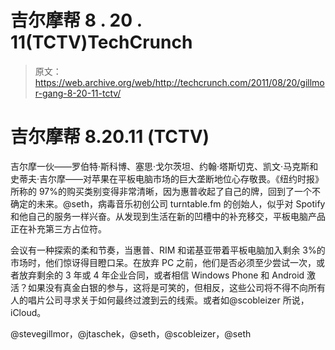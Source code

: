 # 吉尔摩帮 8 . 20 . 11(TCTV)TechCrunch

> 原文：<https://web.archive.org/web/http://techcrunch.com/2011/08/20/gillmor-gang-8-20-11-tctv/>

# 吉尔摩帮 8.20.11 (TCTV)

吉尔摩一伙——罗伯特·斯科博、塞思·戈尔茨坦、约翰·塔斯切克、凯文·马克斯和史蒂夫·吉尔摩——对苹果在平板电脑市场的巨大垄断地位心存敬畏。《纽约时报》所称的 97%的购买类别变得非常清晰，因为惠普收起了自己的牌，回到了一个不确定的未来。@seth，病毒音乐初创公司 turntable.fm 的创始人，似乎对 Spotify 和他自己的服务一样兴奋。从发现到生活在新的凹槽中的补充移交，平板电脑产品正在补充第三方占位符。

会议有一种探索的柔和节奏，当惠普、RIM 和诺基亚带着平板电脑加入剩余 3%的市场时，他们惊讶得目瞪口呆。在放弃 PC 之前，他们是否必须至少尝试一次，或者放弃剩余的 3 年或 4 年企业合同，或者相信 Windows Phone 和 Android 激活？如果没有真金白银的参与，这将是可笑的，但相反，这些公司将不得不向所有人的唱片公司寻求关于如何最终过渡到云的线索。或者如@scobleizer 所说，iCloud。

@stevegillmor，@jtaschek，@seth，@scobleizer，@seth